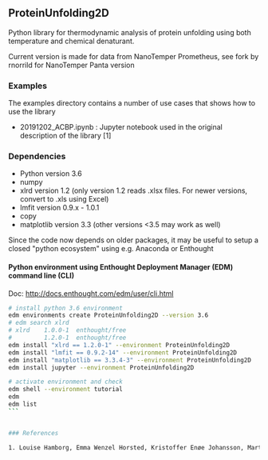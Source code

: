 ProteinUnfolding2D
------------------

Python library for thermodynamic analysis of protein unfolding using both temperature and chemical denaturant.

Current version is made for data from NanoTemper Prometheus, see fork by rnorrild for NanoTemper Panta version

### Examples

The examples directory contains a number of use cases that shows how to use the library

- 20191202_ACBP.ipynb : Jupyter notebook used in the original description of the library [1]

### Dependencies

- Python version 3.6
- numpy
- xlrd  version 1.2 (only version 1.2 reads .xlsx files. For newer versions, convert to .xls using Excel)
- lmfit version 0.9.x - 1.0.1
- copy
- matplotlib version 3.3 (other versions <3.5 may work as well)

Since the code now depends on older packages, it may be useful to setup a closed "python ecosystem" using e.g. Anaconda or Enthought

#### Python environment using Enthought Deployment Manager (EDM) command line (CLI)

Doc: http://docs.enthought.com/edm/user/cli.html

````bash
# install python 3.6 environment
edm environments create ProteinUnfolding2D --version 3.6
# edm search xlrd
# xlrd    1.0.0-1  enthought/free
#         1.2.0-1  enthought/free
edm install "xlrd == 1.2.0-1" --environment ProteinUnfolding2D
edm install "lmfit == 0.9.2-14" --environment ProteinUnfolding2D
edm install "matplotlib == 3.3.4-3" --environment ProteinUnfolding2D
edm install jupyter --environment ProteinUnfolding2D

# activate environment and check
edm shell --environment tutorial
edm
edm list
```


### References

1. Louise Hamborg, Emma Wenzel Horsted, Kristoffer Enøe Johansson, Martin Willemoës, Kresten Lindorff-Larsen & Kaare Teilum (2020) "Global analysis of protein stability by temperature and chemical denaturation" Analytical Biochemistry 605, 113863. https://doi.org/10.1016/j.ab.2020.113863
